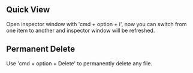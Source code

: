 ## Quick View

Open inspector window with 'cmd + option + i', now you can switch from one item to another and inspector window will be refreshed.

## Permanent Delete

Use 'cmd + option + Delete' to permanently delete any file.


